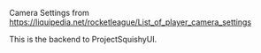 Camera Settings from https://liquipedia.net/rocketleague/List_of_player_camera_settings

This is the backend to ProjectSquishyUI.
